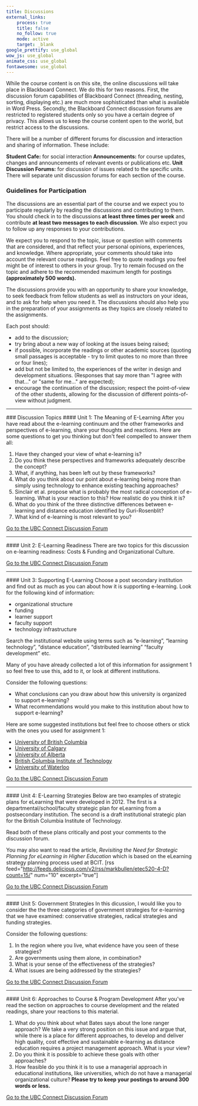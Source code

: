 ```yaml
---
title: Discussions
external_links:
    process: true
    title: false
    no_follow: true
    mode: active
    target: _blank
google_prettify: use_global
wow_js: use_global
animate_css: use_global
fontawesome: use_global
---
```


While the course content is on this site, the online discussions will take place in Blackboard Connect. We do this for two reasons. First, the discussion forum capabilities of Blackboard Connect (threading, nesting, sorting, displaying etc.) are much more sophisticated than what is available in Word Press. Secondly, the Blackboard Connect discussion forums are restricted to registered students only so you have a certain degree of privacy. This allows us to keep the course content open to the world, but restrict access to the discussions.

There will be a number of different forums for discussion and interaction and sharing of information. These include:

<strong>Student Cafe:</strong> for social interaction<strong>
Announcements:</strong> for course updates, changes and announcements of relevant events or publications etc.<strong>
Unit Discussion Forums:</strong> for discussion of issues related to the specific units. There will separate unit discussion forums for each section of the course.

### Guidelines for Participation
The discussions are an essential part of the course and we expect you to participate regularly by reading the discussions and contributing to them. You should check in to the discussions<strong> at least three times per week</strong> and contribute <strong>at least two messages to each discussion</strong>. We also expect you to follow up any responses to your contributions.

We expect you to respond to the topic, issue or question with comments that are considered, and that reflect your personal opinions, experiences, and knowledge. Where appropriate, your comments should take into account the relevant course readings. Feel free to quote readings you feel might be of interest to others in your group. Try to remain focused on the topic and adhere to the recommended maximum length for postings <strong>(approximately 500 words).</strong>

The discussions  provide you with an opportunity to share your knowledge, to seek feedback from fellow students as well as instructors on your ideas, and to ask for help when you need it. The discussions should also help you in the preparation of your assignments as they topics are closely related to the assignments.

Each post should:
<ul>
	<li>add to the discussion;</li>
	<li>try bring about a new way of looking at the issues being raised;</li>
	<li>if possible, incorporate the readings or other academic sources (quoting small passages is acceptable - try to limit quotes to no more than three or four lines);</li>
	<li>add but not be limited to, the experiences of the writer in design and development situations. (Responses that say more than "I  agree with that..." or "same for me..." are expected);</li>
	<li>encourage the continuation of the discussion; respect the point-of-view of the other students, allowing for the discussion of different points-of-view without judgment.</li>
</ul><hr/>
### Discussion Topics
#### Unit 1: The Meaning of E-Learning
After you have read about the e-learning continuum and the other frameworks and perspectives of e-learning, share your thoughts and reactions. Here are some questions to get you thinking but don't feel compelled to answer them all:
<ol>
	<li>Have they changed your view of what e-learning is?</li>
	<li>Do you think these perspectives and frameworks adequately describe the concept?</li>
	<li>What, if anything, has been left out by these frameworks?</li>
	<li>What do you think about our point about e-learning being more than simply using technology to enhance existing teaching approaches?</li>
	<li>Sinclair et al. propose what is probably the most radical conception of e-learning. What is your reaction to this? How realistic do you think it is?</li>
	<li>What do you think of the three distinctive differences between e-learning and distance education identified by Guri-Rosenblit?</li>
	<li>What kind of e-learning is most relevant to you?</li>
</ol>
<a href="http://elearning.ubc.ca/connect" target="_blank">Go to the UBC Connect Discussion Forum</a>
<hr/>
#### Unit 2: E-Learning Readiness
There are two topics for this discussion on e-learning readiness: Costs &amp; Funding and Organizational Culture.

<a href="http://elearning.ubc.ca/connect" target="_blank">Go to the UBC Connect Discussion Forum</a>
<hr/>
#### Unit 3: Supporting E-Learning
Choose a post secondary institution and find out as much as you can about how it is supporting e-learning. Look for the following kind of information:
<ul>
	<li>organizational structure</li>
	<li>funding</li>
	<li>learner support</li>
	<li>faculty support</li>
	<li>technology infrastructure</li>
</ul>
Search the institutional website using terms such as “e-learning”, “learning technology”, “distance education”, “distributed learning” “faculty development” etc.

Many of you have already collected a lot of this information for assignment 1 so feel free to use this, add to it, or look at different institutions.

Consider the following questions:
<ul>
	<li>What conclusions can you draw about how this university is organized to support e-learning?</li>
	<li>What recommendations would you make to this institution about how to support e-learning?</li>
</ul>
Here are some suggested institutions but feel free to choose others or stick with the ones you used for assignment 1:
<ul>
	<li><a href="http://www.olt.ubc.ca/" target="_blank">University of British Columbia</a></li>
	<li><a href="http://tlc.ucalgary.ca/elearning" target="_blank">University of Calgary</a></li>
	<li><a href="http://ctl.ualberta.ca/" target="_blank">University of Alberta</a></li>
	<li><a href="http://www.bcit.ca/ltc" target="_blank">British Columbia Institute of Technology</a></li>
	<li><a href="http://cte.uwaterloo.ca/teaching_with_technology/index.html" target="_blank">University of Waterloo</a></li>
</ul>
<a href="http://elearning.ubc.ca/connect" target="_blank">Go to the UBC Connect Discussion Forum</a>
<hr/>
#### Unit 4: E-Learning Strategies
Below are two examples of strategic plans for eLearning that were developed in 2012. The first is a departmental/school/faculty strategic plan for eLearning from a postsecondary institution. The second is a draft institutional strategic plan for the British Columbia Institute of Technology.

Read both of these plans critically and post your comments to the discussion forum.

You may also want to read the article, <em>Revisiting the Need for Strategic Planning for eLearning in Higher Education</em> which is based on the eLearning strategy planning process used at BCIT.
[rss feed="http://feeds.delicious.com/v2/rss/markbullen/etec520-4-D?count=15/" num="10" excerpt="true"]

<a href="http://elearning.ubc.ca/connect" target="_blank">Go to the UBC Connect Discussion Forum</a>
<hr/>
#### Unit 5: Government Strategies
In this dicussion, I would like you to consider the the three categories of government strategies for e-learning that we have examined: conservative strategies, radical strategies and funding strategies.

Consider the following questions:
<ol>
	<li>In the region where you live, what evidence have you seen of these strategies?</li>
	<li>Are governments using them alone, in combination?</li>
	<li>What is your sense of the effectiveness of the strategies?</li>
	<li>What issues are being addressed by the strategies?</li>
</ol>
<a href="http://elearning.ubc.ca/connect" target="_blank">Go to the UBC Connect Discussion Forum</a>
<hr/>
#### Unit 6: Approaches to Course & Program Development
After you've read the section on approaches to course development and the related readings, share your reactions to this material.
<ol>
	<li>What do you think about what Bates says about the lone ranger approach? We take a very strong position on this issue and argue that, while there is a place for different approaches, to develop and deliver high quality, cost effective and sustainable e-learning as distance education requires a project management approach. What is your view?</li>
	<li>Do you think it is possible to achieve these goals with other approaches?</li>
	<li>How feasible do you think it is to use a managerial approach in educational institutions, like universities, which do not have a managerial organizational culture?<strong> Please try to keep your postings to around 300 words or less.</strong></li>
</ol>
<a href="http://elearning.ubc.ca/connect" target="_blank">Go to the UBC Connect Discussion Forum</a>
